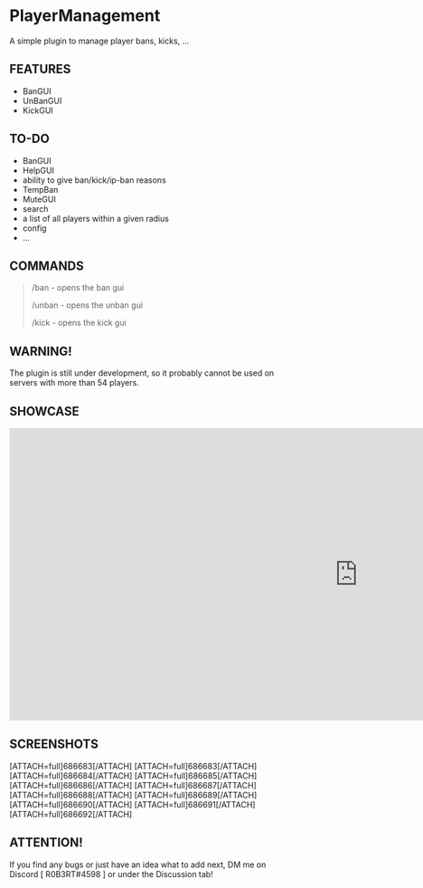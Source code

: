 # PlayerManagement
A simple plugin to manage player bans, kicks, ...

## FEATURES

- BanGUI
- UnBanGUI
- KickGUI

## TO-DO

- BanGUI
- HelpGUI
- ability to give ban/kick/ip-ban reasons
- TempBan
- MuteGUI
- search
- a list of all players within a given radius
- config
- ...

## COMMANDS

> /ban - opens the ban gui
> 
> /unban - opens the unban gui
> 
> /kick - opens the kick gui

## WARNING!

The plugin is still under development, so it probably cannot be used on servers with more than 54 players.

## SHOWCASE

<iframe width="1231" height="517" src="https://www.youtube.com/embed/j2V4qilExNU" title="YouTube video player" frameborder="0" allow="accelerometer; autoplay; clipboard-write; encrypted-media; gyroscope; picture-in-picture" allowfullscreen></iframe>

## SCREENSHOTS

[ATTACH=full]686683[/ATTACH] [ATTACH=full]686683[/ATTACH] [ATTACH=full]686684[/ATTACH] [ATTACH=full]686685[/ATTACH] [ATTACH=full]686686[/ATTACH] [ATTACH=full]686687[/ATTACH] [ATTACH=full]686688[/ATTACH] [ATTACH=full]686689[/ATTACH] [ATTACH=full]686690[/ATTACH] [ATTACH=full]686691[/ATTACH] [ATTACH=full]686692[/ATTACH]

## ATTENTION!

If you find any bugs or just have an idea what to add next, DM me on Discord [ R0B3RT#4598 ] or under the Discussion tab!
